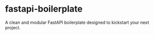 # fastapi-boilerplate
A clean and modular FastAPI boilerplate designed to kickstart your next project.
